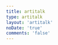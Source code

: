 ```yaml
---
title: artitalk
type: artitalk
layout: 'artitalk'
noDate: 'true'
comments: 'false'
---
```


<head>
  <script src="https://libs.baidu.com/jquery/2.0.0/jquery.min.js"></script>
</head>
  <body>
      <script>
        var img = "https://cdn.jsdelivr.net/gh/cungudafa/cdn/img/custom/cungudafa.jpg"; //说说旁边显示的头像
        var appID = "oJB5EXRF33MliWEMIRsv4qr8-MdYXbMMI";
        var appKEY = "qUshUPE75crxuoBS944qJpS5";
        var per = "20"; //每页显示说说的数量
        var username = "cungudafa"; //Leancloud中设置的用户名
        var placeholder1="只有cungudafa才能评论哦"; //在编辑说说的输入框中的占位符
        var placeholder2="没有密码，不能评论！";  //在编辑密码的输入框中的占位符
        var lazy = 1; //是否开启懒加载动画
        var bgimg = ""; //背景动画
      </script>
      <div id="lazy"></div>
      <div id="artitalk"></div>
      <script type="text/javascript" src="https://unpkg.com/artitalk"></script>
  </body>

